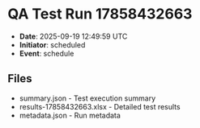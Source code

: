 # QA Test Run 17858432663

- **Date**: 2025-09-19 12:49:59 UTC
- **Initiator**: scheduled
- **Event**: schedule

## Files
- summary.json - Test execution summary
- results-17858432663.xlsx - Detailed test results
- metadata.json - Run metadata
